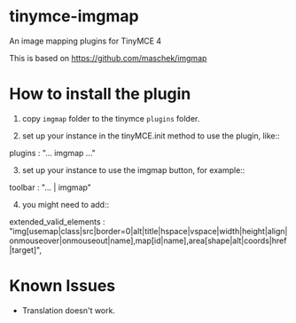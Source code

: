 # tinymce-imgmap
An image mapping plugins for TinyMCE 4

This is based on https://github.com/maschek/imgmap

How to install the plugin
=========================

1. copy `imgmap` folder to the tinymce `plugins` folder.

2. set up your instance in the tinyMCE.init method to use the plugin, like::

  plugins : "... imgmap ..."

3. set up your instance to use the imgmap button, for example::

  toolbar : "... | imgmap"

4. you might need to add::

  extended_valid_elements : "img[usemap|class|src|border=0|alt|title|hspace|vspace|width|height|align|onmouseover|onmouseout|name],map[id|name],area[shape|alt|coords|href|target]",

Known Issues
============

* Translation doesn't work.
